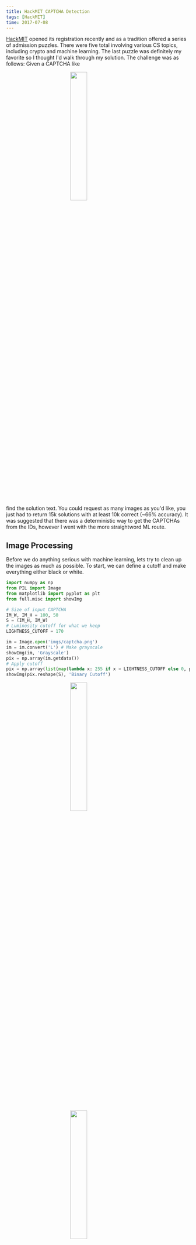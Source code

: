 ```yaml
---
title: HackMIT CAPTCHA Detection
tags: [HackMIT]
time: 2017-07-08
---
```


[HackMIT](http://hackmit.org) opened its registration recently and as a tradition offered a series of admission puzzles. There were five total involving various CS topics, including crypto and machine learning. The last puzzle was definitely my favorite so I thought I'd walk through my solution. The challenge was as follows: Given a CAPTCHA like

<img style='display:block;margin: auto;width: 30%' src="img/captcha.png">

find the solution text. You could request as many images as you'd like, you just had to return 15k solutions with at least 10k correct (~66% accuracy). It was suggested that there was a deterministic way to get the CAPTCHAs from the IDs, however I went with the more straightword ML route.

## Image Processing

Before we do anything serious with machine learning, lets try to clean up the images as much as possible. To start, we can define a cutoff and make everything either black or white.

```python
import numpy as np
from PIL import Image
from matplotlib import pyplot as plt
from full.misc import showImg

# Size of input CAPTCHA
IM_W, IM_H = 100, 50
S = (IM_H, IM_W)
# Luminosity cutoff for what we keep
LIGHTNESS_CUTOFF = 170

im = Image.open('imgs/captcha.png')
im = im.convert('L') # Make grayscale
showImg(im, 'Grayscale')
pix = np.array(im.getdata())
# Apply cutoff
pix = np.array(list(map(lambda x: 255 if x > LIGHTNESS_CUTOFF else 0, pix)))
showImg(pix.reshape(S), 'Binary Cutoff')
```

<img style='display:block;margin: auto;width: 30%' src="img/grayscale.png">
<img style='display:block;margin: auto;width: 30%' src="img/binary.png">

Next up, wouldn't it be nice if we could get rid of those lines? Although perhaps a bit unrealistic, the CAPTCHAs for the problem all had lines in the exact same place for a given user. Because of this, you can go through a sample of images and find the pixels that are always white, giving you just the lines.

```python
def generateMask():
    ''' Given a directory of imgs with only 0/255 pixel values,
        finds pixels that are always white and outputs a mask
        with those values.
    '''
    mask = np.ones([HEIGHT*WIDTH], dtype=np.uint8)
    for im in getImgs():
        arr = np.array(im.getdata(), dtype=np.uint8)
        mask  &= arr
    return mask * 255
im = Image.open('imgs/mask.png')
showImg(im, "Mask")
mask = np.array(im.getdata())
```

<img style='display:block;margin: auto;width: 30%' src="img/mask.png">

Now we can remove the lines, however that cuts up our letters and doesn't look too great. Lets try restoring some of the removed areas if they have a lot of other pixels around them.

```python
# Apply mask
pix ^= mask
pix = pix.reshape(S)
showImg(pix, "Mask Removed")

# Get white pixel coords from mask
mask = mask.reshape(S)
ps = [(x,y)
      for y, row in enumerate(mask)
      for x, p in enumerate(row)
      if p == 255]

# Restore wrongly masked pix
valid = lambda x, y: x >= 0 and x < IM_W and y >= 0 and y < IM_H
for x, y in ps:
    total = 0
    
    # Loop over 9x9 area surrounding pix
    DELTAS = [(dx, dy) for dx in range(-1,2) for dy in range(-1,2)]
    for dx, dy in DELTAS:
        tx, ty = x + dx, y + dy
        if valid(tx, ty) and pix[ty][tx] != 0:
            total += 1

    # Add if surrounded 
    if total >= 4:
        pix[y][x] = 255

showImg(pix, "Mask Partially Restored")
```

<img style='display:block;margin: auto;width: 30%' src="img/mask_removed.png">
<img style='display:block;margin: auto;width: 30%' src="img/mask_restored.png">

Looks pretty good! Now lets work on isolating the characters; it'll be a lot easier to classify them individually than it would be to try to classify all four as a whole. Most characters are a single continuous area, so lets use flood fill to pick those out. We can erase any pixel groups that are too small, clearing out some noise.

```python
def findWhite(im):
    ''' Finds first white pixel in image.
        Note: This could be sped up by passing in the last coordinate,
        however I didn't run into performance issues so didn't worry about it.
    '''
    t = im.T # Iterate from left to right rather than top to bottom
    for y, row in enumerate(t):
        for x, p in enumerate(row):
            if p == 255:
                return (y,x)
    return None

MIN_GROUP_SIZE = 10
def fill(data, x, y, target, replacement):
    ''' Fills a continous area of target color with replacement,
        starting at (x, y).
        Returns a set of pixels mutated. 
    '''
    if data[y][x] != target:
        return

    q = set()
    allP = set()
    valid = lambda x, y: x >= 0 and x < IM_W and y >= 0 and y < IM_H and data[y][x] == target
    q.add((x,y))
    allP.add((x,y))
    while len(q):
        x, y = q.pop() # Get next
        data[y][x] = replacement

        # Iterate around 9x9 area
        for dx, dy in DELTAS:
            tx, ty = x + dx, y + dy
            if valid(tx, ty) and not (tx == x and ty == y):
                q.add((tx,ty))
                allP.add((tx, ty))

    # Don't keep areas smaller than MGS
    if len(allP) < MIN_GROUP_SIZE:
        for x, y in allP:
            data[y][x] = 0
        return None
    return allP

parts = []
while True:
    r = findWhite(pix)
    if not r:
        break
    x, y = r
    res = fill(pix, x, y, 255, 100)

    if res:
        parts.append(res)
assert len(parts) == 4 # Only continue if we have 4 regions

showImg(pix, "Continous Letters")
```

<img style='display:block;margin: auto;width: 30%' src="img/letters.png">

Now sometimes we might get CAPTCHAs where two letters are touching or have an `i` or `j` with the dot cleanly detached from the stem, giving us fewer or greater than 4 groups. Thankfully these only occur about 40% of the time. The problem only requires us to submit 10k valid CAPTCHA answers, so we can choose which ones we decide to send, allowing us to ignore some of the less ideal inputs.

Now that we have our letters lets crop and line them up nicely. We want them all to be in boxes of the same size so its easier to classify them. If they don't fit in a box size that fits most, they're probably hard images anyways so we'll skip those.

```python
# Size of character boxes
# Some might go out of these bounds, but in
# that case they're probably hard anyway so we'd skip
OUT_H, OUT_W = 30, 35

mats = []
for i, part in enumerate(parts):
    minX, minY = 101, 101
    # Get min (x,y)
    for (x,y) in part:
        if x < minX:
            minX = x
        if y < minY:
            minY = y
    
    # Paste into new box
    mat = np.zeros([OUT_H, OUT_W], dtype=np.uint8)
    for x, y in part:
        mat[y-minY][x-minX] = 255
    mats.append(mat)

showImg(np.concatenate(mats, axis=1), "Letters Isolated")
```

<img style='display:block;margin: auto;width: 30%' src="img/isolated.png">

One thing I didn't do was straightening the characters. This could probably have been done by rotating the letters by a couple degrees each way and seeing if their bounding box got smaller, as well as making sure the character was taller than it was wide. However, I got good enough performance as is so I didn't end up needing to.

## Machine Learning

Now to start on the classifier. K-means clustering appealed to me at first since I didn't want to hand annotate examples for supervised learning. However, a quick run at it using `sklearn` went poorly so I trashed the idea and decided on CNNs.

First lets define our model. The problem feels pretty similar to MNIST, so lets go with adapted version of that, just changing the input and output shapes. We'll be passing in a `30 x 35` image and outputting a `1 x 36` vector of probabilities, one for each lowercase letter and digit.

```python
import tensorflow as tf
import string

# Our string of chars to map index <-> char
look = string.ascii_lowercase + string.digits

# Straight out of my CNN code for MNIST
INPUT_SIZE, OUTPUT_SIZE = OUT_H * OUT_W, len(look) 
FILTER_SIZE, FILTER_ONE_DEPTH, FILTER_TWO_DEPTH = 5, 32, 64
FLAT_SIZE, HIDDEN_SIZE = 8 * 9 * 64, 1024

# Create Convolution/Pooling Helper Functions 
def conv2d(x, W):
  return tf.nn.conv2d(x, W, strides=[1, 1, 1, 1], padding='SAME')

def max_pool_2x2(x):
  return tf.nn.max_pool(x, ksize=[1, 2, 2, 1], strides=[1, 2, 2, 1], padding='SAME')

initializer = tf.contrib.layers.xavier_initializer()
# Setup Placeholders => None argument in shape lets us pass in arbitrary sized batches
X = tf.placeholder(tf.float32, shape=[None, INPUT_SIZE], name="X")  
Y = tf.placeholder(tf.float32, shape=[None, OUTPUT_SIZE], name="Y")
keep_prob = tf.placeholder(tf.float32, name="keep_prob")

# Reshape input so it resembles an image (height x width x depth)
X_image = tf.reshape(X, [-1, OUT_H, OUT_W, 1])

# Conv Filter 1 Variables
Wconv_1 = tf.get_variable("WConv_1", shape=[FILTER_SIZE, FILTER_SIZE,
                                            1, FILTER_ONE_DEPTH], initializer=initializer)
bconv_1 = tf.get_variable("bConv_1", shape=[FILTER_ONE_DEPTH], initializer=initializer)
# First Convolutional + Pooling Transformation
h_conv1 = tf.nn.relu(conv2d(X_image, Wconv_1) + bconv_1)
h_pool1 = max_pool_2x2(h_conv1)

# Conv Filter 2 Variables
Wconv_2 = tf.get_variable("WConv_2", shape=[FILTER_SIZE, FILTER_SIZE,
                                            FILTER_ONE_DEPTH, FILTER_TWO_DEPTH],
                          initializer=initializer)
bconv_2 = tf.get_variable("bConv_2", shape=[FILTER_TWO_DEPTH], initializer=initializer)
# Second Convolutional + Pooling Transformation
h_conv2 = tf.nn.relu(conv2d(h_pool1, Wconv_2) + bconv_2)
h_pool2 = max_pool_2x2(h_conv2)

# Flatten Convolved Image, into vector for remaining feed-forward transformations
h_pool2_flat = tf.reshape(h_pool2, [-1, FLAT_SIZE])
# Hidden Layer Variables
W_1 = tf.get_variable("W_1", shape=[FLAT_SIZE, HIDDEN_SIZE], initializer=initializer)
b_1 = tf.get_variable("b_1", shape=[HIDDEN_SIZE], initializer=initializer)

# Hidden Layer Transformation
hidden = tf.nn.relu(tf.matmul(h_pool2_flat, W_1) + b_1)
# DROPOUT - For regularization
hidden_drop = tf.nn.dropout(hidden, keep_prob)

# Output Layer Variables
W_2 = tf.get_variable("W_2", shape=[HIDDEN_SIZE, OUTPUT_SIZE], initializer=initializer)
b_2 = tf.get_variable("b_2", shape=[OUTPUT_SIZE], initializer=initializer)

# Output Layer Transformation
output = tf.add(tf.matmul(hidden_drop, W_2), b_2, name='output')

# Compute Loss
loss = tf.losses.softmax_cross_entropy(Y, output)
# Compute Accuracy
correct_prediction = tf.equal(tf.argmax(Y, 1), tf.argmax(output, 1))
accuracy = tf.reduce_mean(tf.cast(correct_prediction, tf.float32))
# Setup Optimizer
train_op = tf.train.AdamOptimizer().minimize(loss)
```

Next up is training. We'll define a function to pipe in our data and then iterate until we get good accuracy.

```python
import random
import json
def loadData(batch_size):
    ''' Creates batch generators for train and test from
        annotated data described in 'chars.json'.
    '''
    with open('chars.json') as f:
        data = list(json.load(f).items())
    random.shuffle(data) # Shuffle for good luck
    print("{} DATA POINTS".format(len(data)))
    imgs = []
    for fn, c in data:
        # Skip chars I entered nothing for
        if not c: continue
        im = Image.open(f'static/chars/{fn}')
        # Normalize pix vals to [-1, 1]
        norm_pix = (np.array(im.getdata(), dtype=np.float32) / 255) * 2 - 1 
        # Create one-hot label vector
        vector_c = np.zeros(len(look))
        vector_c[look.index(c)] = 1
        imgs.append((norm_pix, vector_c))
    
    # Have a 80/20 train/test split
    split_ind = 4*len(imgs)//5
    train = imgs[:split_ind]
    test = imgs[split_ind+1:]
    test_x, test_y = zip(*test)
    def gen(data):
        while True:
            batch = []
            for i, p in enumerate(data):
                batch.append(p)
                i += 1
                if i % batch_size == 0:
                    yield zip(*batch)
                    batch = []
    return gen(train), test_x, test_y

BATCH_SIZE = 30
NUM_ITERS = 1000
train, test_x, test_y = loadData(BATCH_SIZE)

### Launch the Session, to Communicate with Computation Graph ###
sess = tf.InteractiveSession()
# Initialize all variables in the graph
sess.run(tf.global_variables_initializer())

# Training Loop
for i in range(NUM_ITERS):
    batch_x, batch_y = next(train)
    curr_acc, _ = sess.run([accuracy, train_op], feed_dict={X: batch_x,
                                                            Y: batch_y,
                                                            keep_prob: 0.5})
    if i % 100 == 0:
        print('Step {} Current Training Accuracy: {:.3f}'.format(i, curr_acc))

# Evaluate on Test Data
# keep-prop = 1.0 to disable dropout
print('Test Accuracy: {:.3f}'.format(sess.run(accuracy, feed_dict={X: test_x, 
                                                            Y: test_y,
                                                            keep_prob: 1.0})))
```

```
1292 DATA POINTS
Step 0 Current Training Accuracy: 0.100
Step 100 Current Training Accuracy: 0.967
Step 200 Current Training Accuracy: 1.000
Step 300 Current Training Accuracy: 1.000
Step 400 Current Training Accuracy: 1.000
Step 500 Current Training Accuracy: 1.000
Step 600 Current Training Accuracy: 1.000
Step 700 Current Training Accuracy: 1.000
Step 800 Current Training Accuracy: 1.000
Step 900 Current Training Accuracy: 1.000
Test Accuracy: 0.968
```

One thing I brushed over was actual training examples. I thought this was going to be the most tedious part, but it wasn't bad at all. I made a quick web server in Flask which would serve me characters to classify. The web server serves the images from `static/chars` which is generated by writing out the isolated characters from `mats` into `[char_index]_[captcha_name].png`.

In less than half an hour, I had 1k examples of characters which was enough to get good accuracy. I think one reason for the high performance on relatively little data is the fact that the CAPTCHA text comes from a font with very regular style, unlike handwritten MNIST digits.

<img style='display:block;margin:auto;' src='img/webserver.png'>

```python
from flask import Flask, render_template, request, redirect
import os, json
app = Flask(__name__)

data = {}
with open('chars.json') as f:
    data = json.load(f)

# Get all saved character files
files = set(
    filter(
        lambda x: x.endswith('.png'),
        os.listdir('static/chars')))

def getFile():
    ''' Returns the filename of an unannotated char. '''
    s = files - set(data.keys())
    return s.pop()

@app.route('/save')
def save():
    ''' Saves out char.json & redirects back to index. '''
    with open('chars.json', 'w') as f:
        json.dump(data, f)
    return redirect('/')

@app.route('/', methods=['GET', 'POST'])
def main():
    ''' Index handler. '''
    # If POST'd save annotation
    if request.method == 'POST':
        fn, c = request.form['file'], request.form['txt']
        data[fn] = c
    # Serve up new file
    newFile = getFile()
    return render_template('main.html', name=newFile, img=f'/static/chars/{newFile}')
```

Now that our model is working, lets start answering CAPTCHAs! We'll just load in our pre-trained model, split up our image, classify each character, and return the result.

```python
def predict(inp):
    probs = sess.run(output, feed_dict={X: inp, keep_prob: 1.0})
    ret = ''
    for prob in probs:
        ret += look[np.argmax(prob)]
    return ret

# Normalize pix vals between [-1, 1]
norm_mats = list(map(lambda x: (x.flatten() / 255) * 2 - 1, mats))
pred = predict(norm_mats)
showImg(Image.open('imgs/captcha.png'),'')
print(f"CAPTCHA: {pred}")
```

<img style='display:block;margin: auto;width: 30%' src="img/captcha.png">

```
CAPTCHA: azxk
```

## Conclusion

I was able to generate the 15k CAPTCHAs in about 10min and submitted them without any issues. Later, I found out the way the CAPTCHAs were generated from someone. From this I calculated that of those that I didn't skip, I got 86% accuracy, and including skips had 56% accuracy. Not bad!

I really enjoyed this problem as it was relatively realistic; you definitely see CAPTCHAs similar to these on old janky websites. It speaks to the flexibility of both Python and TensorFlow that I was able to go start to finish on the problem in under a day. It still amazes me how adaptable neural nets are and how easy it is to tweak a model architecture to work for a variety of tasks.